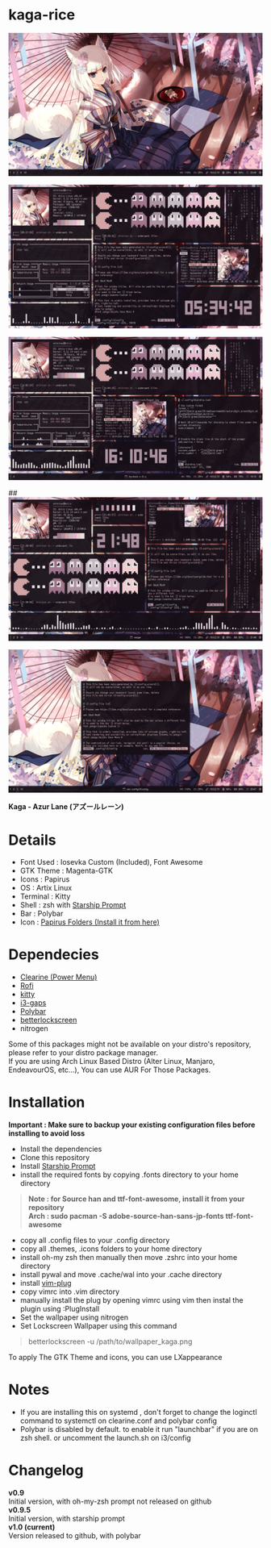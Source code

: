 # kaga-rice


![enter image description here](https://github.com/shikikan-neko08/kaga-rice/blob/main/2021-07-17-234906_1360x768_scrot.png) 

![enter image description here](https://github.com/shikikan-neko08/kaga-rice/blob/main/2021-07-18-053443_1360x768_scrot.png)  
      
![enter image description here](https://github.com/shikikan-neko08/kaga-rice/blob/main/2021-07-16-161046_1360x768_scrot.png)      

##![enter image description here](https://github.com/shikikan-neko08/kaga-rice/blob/main/2021-07-17-214858_1360x768_scrot.png)  

![enter image description here](https://github.com/shikikan-neko08/kaga-rice/blob/main/2021-07-17-234710_1360x768_scrot.png) 

**Kaga - Azur Lane (アズールレーン)**


# Details
* Font Used : Iosevka Custom (Included), Font Awesome
* GTK Theme : Magenta-GTK
* Icons     : Papirus
* OS        : Artix Linux
* Terminal  : Kitty
* Shell     : zsh with [Starship Prompt](https://starship.rs/) 
* Bar       : Polybar
* Icon      : [Papirus Folders (Install it from here)](https://github.com/PapirusDevelopmentTeam/papirus-folders)

# Dependecies
 * [Clearine (Power Menu)](https://github.com/okitavera/clearine)
 * [Rofi](https://github.com/davatorium/rofi)
 * [kitty](https://github.com/kovidgoyal/kitty)
 * [i3-gaps](https://github.com/Airblader/i3)
 * [Polybar](https://github.com/polybar/polybar)
 * [betterlockscreen](https://github.com/pavanjadhaw/betterlockscreen)    
 * nitrogen 
 
 Some of this packages might not be available on your distro's repository, please refer to your distro package manager.     
 If you are using Arch Linux Based Distro (Alter Linux, Manjaro, EndeavourOS, etc...), You can use AUR For Those Packages.

# Installation

**Important : Make sure to backup your existing configuration files before installing to avoid loss**     

* Install the dependencies
* Clone this repository
* Install [Starship Prompt](https://starship.rs/)
* install the required fonts by copying .fonts directory to your home directory      
> **Note : for Source han and ttf-font-awesome, install it from your repository**          
> **Arch : sudo pacman -S adobe-source-han-sans-jp-fonts ttf-font-awesome**
* copy all .config files to your .config directory
* copy all .themes, .icons folders to your home directory
* install oh-my zsh then manually then move .zshrc into your home directory
* install pywal and move .cache/wal into your .cache directory
* install [vim-plug](https://github.com/junegunn/vim-plug)
* copy vimrc into .vim directory
* manually install the plug by opening vimrc using vim then instal the plugin using :PlugInstall   
* Set the wallpaper using nitrogen  
* Set Lockscreen Wallpaper using this command      
> betterlockscreen -u /path/to/wallpaper_kaga.png

To apply The GTK Theme and icons, you can use LXappearance    


# Notes
* If you are installing this on systemd , don't forget to change the loginctl
 command to systemctl on clearine.conf and polybar config
* Polybar is disabled by default. to enable it run "launchbar" if you are on zsh shell. or uncomment the launch.sh on i3/config

# Changelog     
**v0.9**     
Initial version, with oh-my-zsh prompt not released on github     
**v0.9.5**     
Initial version, with starship prompt    
**v1.0 (current)**    
Version released to github, with polybar      
